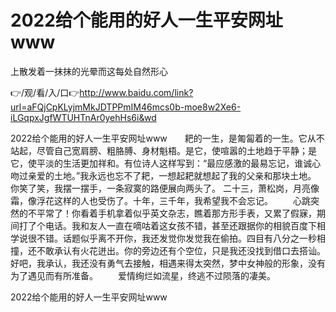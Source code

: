 # 2022给个能用的好人一生平安网址www
上散发着一抹抹的光晕而这每处自然形心

👉/观/看/入/口👉http://www.baidu.com/link?url=aFQjCpKLyjmMkJDTPPmIM46mcs0b-moe8w2Xe6-iLGqpxJgfWTUHTnAr0yehHs6i&wd

2022给个能用的好人一生平安网址www　　耙的一生，是匍匐着的一生。它从不站起，尽管自己宽肩膀、粗胳膊、身材魁梧。是它，使喧嚣的土地趋于平静；是它，使平淡的生活更加祥和。有位诗人这样写到：“最应感激的最易忘记，谁诚心吻过亲爱的土地。”我永远也忘不了耙，一想起耙就想起了我的父亲和那块土地。　　　　　　　
你笑了笑，我摆一摆手，一条寂寞的路便展向两头了。
二十三，萧松岗，月亮像霜，像浮花这样的人也受伤了。十年，三千年，我希望我不会忘记。
　　心跳突然的不平常了！你看着手机拿着似乎英文杂志，瞧着那方形手表，又累了假寐，期间打了个电话。我和友人一直在嘀咕着这女孩不错，甚至还跟据你的相貌百度下相学说很不错。话题似乎离不开你，我还发觉你发觉我在偷拍。四目有八分之一秒相撞，还不敢承认有火花迸出。你的旁边还有个空位，只是我还没找到借口去搭讪。好吧，我承认，我还没有勇气去接触，相遇来得太突然，梦中女神般的形象，没有为了遇见而有所准备。
　　爱情绚烂如流星，终逃不过陨落的凄美。

2022给个能用的好人一生平安网址www
